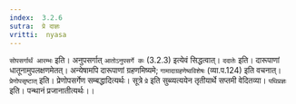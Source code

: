 ```yaml
---
index:  3.2.6
sutra:  प्रे दाज्ञः
vritti:  nyasa
---
```


`सोपसर्गार्थं आरम्भः` इति। अनुपसर्गात् `आतोऽनुपसर्गे कः` (3.2.3) इत्येवं सिद्धत्वात्। `ददातेः` इति। दारूपाणां धातूनामुपलक्षणमेतत्। अन्येषामपि दारूपाणां ग्रहणमिष्यमे; `गामादाग्रहणेष्वविशेषः` (व्या.प.124) इति वचनात्। `प्रेणोपसृष्टात्` इति। प्रेणोपसर्गेण सम्बद्धादित्यर्थः। सूत्रे `प्रे` इति सुब्व्यत्ययेन तृतीयार्थे सप्तमी वेदितव्या। `पथिप्रज्ञः` इति। पन्थानं प्रजानातीत्यर्थः।।

